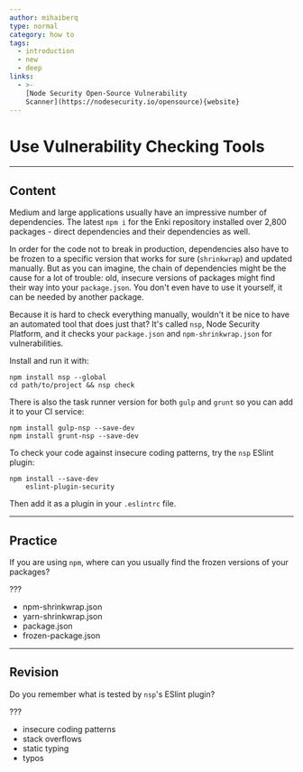```yaml
---
author: mihaiberq
type: normal
category: how to
tags:
  - introduction
  - new
  - deep
links:
  - >-
    [Node Security Open-Source Vulnerability
    Scanner](https://nodesecurity.io/opensource){website}
---
```


# Use Vulnerability Checking Tools


---

## Content

Medium and large applications usually have an impressive number of dependencies. The latest `npm i` for the Enki repository installed over 2,800 packages - direct dependencies and their dependencies as well.

In order for the code not to break in production, dependencies also have to be frozen to a specific version that works for sure (`shrinkwrap`) and updated manually. But as you can imagine, the chain of dependencies might be the cause for a lot of trouble: old, insecure versions of packages might find their way into your `package.json`. You don't even have to use it yourself, it can be needed by another package.

Because it is hard to check everything manually, wouldn't it be nice to have an automated tool that does just that? It's called `nsp`, Node Security Platform, and it checks your `package.json` and `npm-shrinkwrap.json` for vulnerabilities.

Install and run it with:

```plain-text
npm install nsp --global
cd path/to/project && nsp check
```

There is also the task runner version for both `gulp` and `grunt` so you can add it to your CI service:

```plain-text
npm install gulp-nsp --save-dev
npm install grunt-nsp --save-dev
```

To check your code against insecure coding patterns, try the `nsp` ESlint plugin:

```plain-text
npm install --save-dev
    eslint-plugin-security
```

Then add it as a plugin in your `.eslintrc` file.


---

## Practice

If you are using `npm`, where can you usually find the frozen versions of your packages?

???

- npm-shrinkwrap.json
- yarn-shrinkwrap.json
- package.json
- frozen-package.json


---

## Revision

Do you remember what is tested by `nsp`'s ESlint plugin?

???

- insecure coding patterns
- stack overflows
- static typing
- typos
